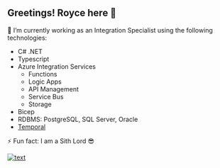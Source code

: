 ## Greetings! Royce here 👋

🔭 I’m currently working as an Integration Specialist using the following technologies:
- C# .NET
- Typescript
- Azure Integration Services
    - Functions
    - Logic Apps
    - API Management
    - Service Bus
    - Storage
- Bicep
- RDBMS: PostgreSQL, SQL Server, Oracle
- [Temporal](https://temporal.io/)

⚡ Fun fact: I am a Sith Lord 😎

[![text](https://img.shields.io/badge/LinkedIn-0077B5?style=for-the-badge&logo=linkedin&logoColor=white)](https://www.linkedin.com/in/royceberyllaput)

<!--
**rlaput/rlaput** is a ✨ _special_ ✨ repository because its `README.md` (this file) appears on your GitHub profile.

Here are some ideas to get you started:

- 🔭 I’m currently working on ...
- 🌱 I’m currently learning ...
- 👯 I’m looking to collaborate on ...
- 🤔 I’m looking for help with ...
- 💬 Ask me about ...
- 📫 How to reach me: ...
- 😄 Pronouns: ...
- ⚡ Fun fact: ...
-->
